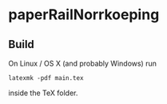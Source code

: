 # paperRailNorrkoeping

## Build

On Linux / OS X (and probably Windows) run

    latexmk -pdf main.tex

inside the TeX folder.
